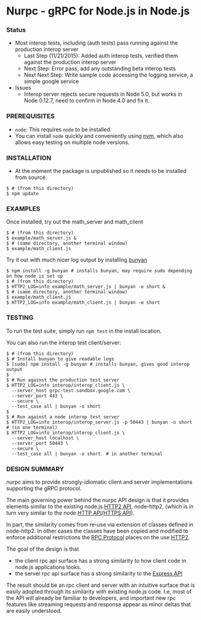 # Nurpc - gRPC for Node.js in Node.js

### Status
- Most interop tests, including (auth tests) pass running against the production interop server
  - Last Step (11/21/2015): Added auth interop tests, verified them against the production interop server
  - Next Step: Error pass, add any outstanding beta interop tests
  - Next Next Step: Write sample code accessing the logging service, a simple google service
- Issues
  - Interop server rejects secure requests in Node 5.0, but works in Node 0.12.7, need to confirm in Node 4.0 and fix it.

### PREREQUISITES
- `node`: This requires `node` to be installed.
- You can install `node` quickly and conveniently using [nvm][], which also allows easy testing on multiple node versions.

### INSTALLATION
- At the moment the package is unpublished so it needs to be installed from source.
```shell
$ # (from this directory)
$ npm update
```

### EXAMPLES
Once installed, try out the math_server and math_client
```shell
$ # (from this directory)
$ example/math_server.js &
$ # (same directory, another terminal window)
$ example/math_client.js
```

Try it out with much nicer log output by installing [bunyan][]
```shell
$ npm install -g bunyan # installs bunyan, may require sudo depending on how node is set up
$ # (from this directory)
$ HTTP2_LOG=info example/math_server.js | bunyan -o short &
$ # (same directory, another terminal window)
$ example/math_client.js
$ HTTP2_LOG=info example/math_client.js | bunyan -o short
```

### TESTING
To run the test suite, simply run `npm test` in the install location.

You can also run the interop test client/server:
```shell
$ # (from this directory)
$ # Install bunyan to give readable logs
$ [sudo] npm install -g bunyan # installs bunyan, gives good interop output
$
$ # Run against the production test server
$ HTTP2_LOG=info interop/interop_client.js \
  --server_host grpc-test.sandbox.google.com \
  --server_port 443 \
  --secure \
  --test_case all | bunyan -o short
$
$ # Run against a node interop test server
$ HTTP2_LOG=info interop/interop_server.js -p 50443 | bunyan -o short # (in one terminal)
$ HTTP2_LOG=info interop/interop_client.js \
  --server_host localhost \
  --server_port 50443 \
  --secure \
  --test_case all | bunyan -o short  # in another terminal
```

### DESIGN SUMMARY

nurpc aims to provide strongly-idiomatic client and server implementations supporting the gRPC protocol.

The main governing power behind the nurpc API design is that it provides elements similar to the existing node.js [HTTP2 API][], node-http2, (which is in turn very similar to the node [HTTP API]/[HTTPS API]).

In part, the similarity comes from re-use via extension of classes defined in node-http2.  In other cases the classes have been copied and modified to enforce additional restrictions the [RPC Protocol][] places on the use [HTTP2][].

The goal of the design is that
- the client rpc api surface has a strong similarity to how client code in node.js applications looks.
- the server rpc api surface has a strong similarity to the [Express API][]

The result should be an rpc client and server with an intuitive surface that is easily adopted through its similarity with existing node.js code.
I.e, most of the API will already be familiar to developers, and important new rpc features like streaming requests and response appear as minor deltas that are easily understood.

[HTTP2 API]:https://github.com/molnarg/node-http
[HTTPS API]:http://nodejs.org/api/https.html
[HTTP API]:http://nodejs.org/api/http.html
[RPC protocol]: https://github.com/grpc/grpc-common/blob/master/PROTOCOL-HTTP2.md
[HTTP2]:http://tools.ietf.org/html/draft-ietf-httpbis-http2-16#section-8.1.2.4
[Express API]:http://expressjs.com/4x/api.html
[nvm]: https://github.com/creationix/nvm
[nodejs-legacy]:https://packages.debian.org/sid/nodejs-legacy
[bunyan]:http://trentm.com/talk-bunyan-in-prod/#/
